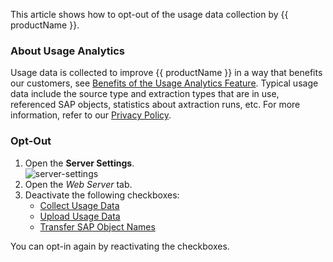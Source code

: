
This article shows how to opt-out of the usage data collection by {{ productName }}.

### About Usage Analytics

Usage data is collected to improve {{ productName }} in a way that benefits our customers, see [Benefits of the Usage Analytics Feature](https://theobald-software.com/en/xu-beyond/). 
Typical usage data include the source type and extraction types that are in use, referenced SAP objects, statistics about axtraction runs, etc. 
For more information, refer to our  [Privacy Policy](https://theobald-software.com/en/privacy-policy/).

### Opt-Out

1. Open the **Server Settings**.<br>
![server-settings](../assets/images/documentation/access-restriction/server-settings_manage.png)
2. Open the *Web Server* tab.
3. Deactivate the following checkboxes:
	- [Collect Usage Data](../../documentation/server/server-settings/#collect-usage-data)
	- [Upload Usage Data](../../documentation/server/server-settings/#upload-usage-data)
	- [Transfer SAP Object Names](../../documentation/server/server-settings/#transfer-sap-object-names)

You can opt-in again by reactivating the checkboxes.
